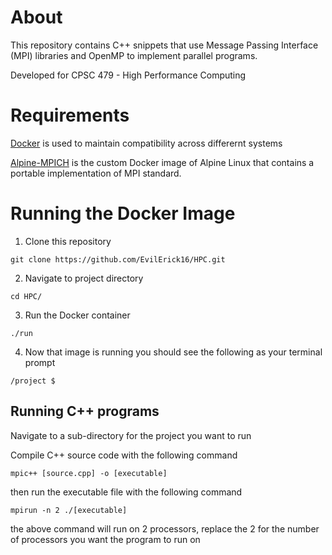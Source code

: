 # About 

This repository contains C++ snippets that use Message Passing Interface (MPI) libraries and OpenMP to implement parallel programs.

Developed for CPSC 479 - High Performance Computing 

# Requirements 

[Docker](https://docs.docker.com/install/) is used to maintain compatibility across differernt systems


[Alpine-MPICH](https://hub.docker.com/r/nlknguyen/alpine-mpich/) is the custom Docker image of Alpine Linux
that contains a portable implementation of MPI standard.

# Running the Docker Image  

1. Clone this repository 

`git clone https://github.com/EvilErick16/HPC.git`

2. Navigate to project directory 

`cd HPC/`

3. Run the Docker container 

`./run`

4. Now that image is running you should see the following as your terminal prompt

`/project $` 

## Running C++ programs 

Navigate to a sub-directory for the project you want to run  

Compile C++ source code with the following command 

`mpic++ [source.cpp] -o [executable]`

then run the executable file with the following command 

`mpirun -n 2 ./[executable]`

the above command will run on 2 processors, replace the 2 for the number of processors you want the program to run on 
